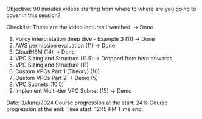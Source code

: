 Objective: 90 minutes videos starting from where to where are you going to cover in this session?

Checklist: These are the video lectures I watched. -> Done
1. Policy interpretation deep dive - Example 3 (11) -> Done
2. AWS permission evaluation (11) -> Done
3. CloudHSM (14)    -> Done
4. VPC Sizing and Structure (11.5) -> Dropped from here onwards.
5. VPC Sizing and Structure (11)
6. Custom VPCs Part 1 (Theory) (10)
7. Custom VPCs Part 2 -> Demo (5)
8. VPC Subnets (10.5)
9. Implement Multi-tier VPC Subnet (15) -> Demo


Date: 3/June/2024
Course progression at the start: 24%
Course progression at the end: 
Time start: 12:15 PM
Time end: 

